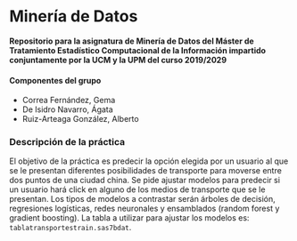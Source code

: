 # Minería de Datos

**Repositorio para la asignatura de Minería de Datos del Máster de Tratamiento Estadístico Computacional de la Información impartido conjuntamente por la UCM y la UPM del curso 2019/2029**

#### Componentes del grupo

- Correa Fernández, Gema 
- De Isidro Navarro, Ágata
- Ruiz-Arteaga González, Alberto

### Descripción de la práctica

El objetivo de la práctica es predecir la opción elegida por un usuario al que se le presentan diferentes posibilidades de transporte para moverse entre dos puntos de una ciudad china. Se pide ajustar modelos para predecir si un usuario hará click en alguno de los medios de transporte que se le presentan. Los tipos de modelos a contrastar serán árboles de decisión, regresiones logísticas, redes neuronales y ensamblados (random forest y gradient boosting). La tabla a utilizar para ajustar los modelos es: `tablatransportestrain.sas7bdat`.


